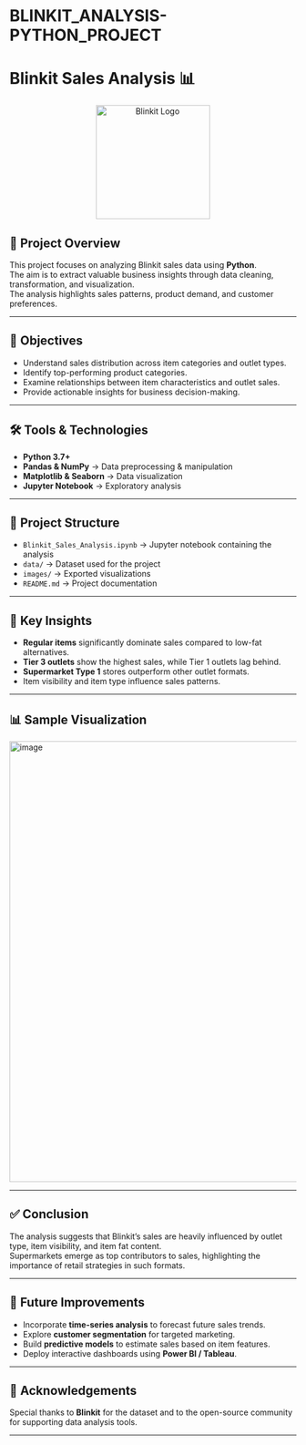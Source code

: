 # BLINKIT_ANALYSIS-PYTHON_PROJECT
# Blinkit Sales Analysis 📊  

<p align="center">
  <img src="https://seeklogo.com/images/B/blinkit-logo-CCCB4E2120-seeklogo.com.png" alt="Blinkit Logo" width="200"/>
</p>

## 📌 Project Overview  
This project focuses on analyzing Blinkit sales data using **Python**.  
The aim is to extract valuable business insights through data cleaning, transformation, and visualization.  
The analysis highlights sales patterns, product demand, and customer preferences.  

---

## 🎯 Objectives  
- Understand sales distribution across item categories and outlet types.  
- Identify top-performing product categories.  
- Examine relationships between item characteristics and outlet sales.  
- Provide actionable insights for business decision-making.  

---

## 🛠️ Tools & Technologies  
- **Python 3.7+**  
- **Pandas & NumPy** → Data preprocessing & manipulation  
- **Matplotlib & Seaborn** → Data visualization  
- **Jupyter Notebook** → Exploratory analysis  

---

## 📂 Project Structure  
- `Blinkit_Sales_Analysis.ipynb` → Jupyter notebook containing the analysis  
- `data/` → Dataset used for the project  
- `images/` → Exported visualizations  
- `README.md` → Project documentation  

---

## 🔑 Key Insights  
- **Regular items** significantly dominate sales compared to low-fat alternatives.  
- **Tier 3 outlets** show the highest sales, while Tier 1 outlets lag behind.  
- **Supermarket Type 1** stores outperform other outlet formats.  
- Item visibility and item type influence sales patterns.  

---

## 📊 Sample Visualization  

<img width="1657" height="774" alt="image" src="C:/Users/Harsh singh/OneDrive/Pictures/Screenshots/2025-09-24 (11).png"/></p>

---

## ✅ Conclusion  
The analysis suggests that Blinkit’s sales are heavily influenced by outlet type, item visibility, and item fat content.  
Supermarkets emerge as top contributors to sales, highlighting the importance of retail strategies in such formats.  

---

## 🚀 Future Improvements  
- Incorporate **time-series analysis** to forecast future sales trends.  
- Explore **customer segmentation** for targeted marketing.  
- Build **predictive models** to estimate sales based on item features.  
- Deploy interactive dashboards using **Power BI / Tableau**.  

---

## 🙌 Acknowledgements  
Special thanks to **Blinkit** for the dataset and to the open-source community for supporting data analysis tools.  

---
